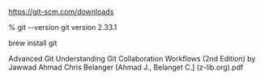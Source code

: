 https://git-scm.com/downloads

% git --version
git version 2.33.1

brew install git

Advanced Git Understanding Git Collaboration  Workflows (2nd Edition) by Jawwad Ahmad Chris Belanger [Ahmad J., Belanget C.] (z-lib.org).pdf
